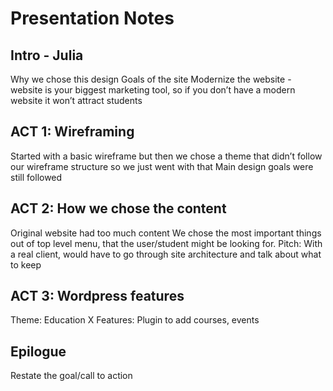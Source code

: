 # Presentation Notes

## Intro - Julia
Why we chose this design
Goals of the site
Modernize the website - website is your biggest marketing tool, so if you don’t have a modern website it won’t attract students

## ACT 1: Wireframing
Started with a basic wireframe but then we chose a theme that didn’t follow our wireframe structure so we just went with that
Main design goals were still followed 

## ACT 2: How we chose the content
Original website had too much content
We chose the most important things out of top level menu, that the user/student might be looking for. 
Pitch: With a real client, would have to go through site architecture and talk about what to keep

## ACT 3: Wordpress features
Theme: Education X
Features: Plugin to add courses, events

## Epilogue
Restate the goal/call to action


